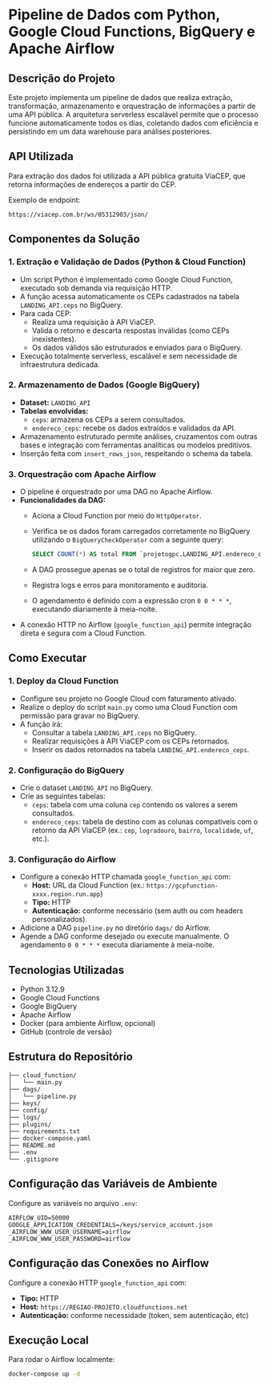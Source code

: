 # Pipeline de Dados com Python, Google Cloud Functions, BigQuery e Apache Airflow

## Descrição do Projeto

Este projeto implementa um pipeline de dados que realiza extração, transformação, armazenamento e orquestração de informações a partir de uma API pública. A arquitetura serverless escalável permite que o processo funcione automaticamente todos os dias, coletando dados com eficiência e persistindo em um data warehouse para análises posteriores.

## API Utilizada

Para extração dos dados foi utilizada a API pública gratuita ViaCEP, que retorna informações de endereços a partir do CEP.

Exemplo de endpoint:

`https://viacep.com.br/ws/05312903/json/`

## Componentes da Solução

### 1. Extração e Validação de Dados (Python & Cloud Function)

- Um script Python é implementado como Google Cloud Function, executado sob demanda via requisição HTTP.
- A função acessa automaticamente os CEPs cadastrados na tabela `LANDING_API.ceps` no BigQuery.
- Para cada CEP:
  - Realiza uma requisição à API ViaCEP.
  - Valida o retorno e descarta respostas inválidas (como CEPs inexistentes).
  - Os dados válidos são estruturados e enviados para o BigQuery.
- Execução totalmente serverless, escalável e sem necessidade de infraestrutura dedicada.

### 2. Armazenamento de Dados (Google BigQuery)

- **Dataset:** `LANDING_API`
- **Tabelas envolvidas:**
  - `ceps`: armazena os CEPs a serem consultados.
  - `endereco_ceps`: recebe os dados extraídos e validados da API.
- Armazenamento estruturado permite análises, cruzamentos com outras bases e integração com ferramentas analíticas ou modelos preditivos.
- Inserção feita com `insert_rows_json`, respeitando o schema da tabela.

### 3. Orquestração com Apache Airflow

- O pipeline é orquestrado por uma DAG no Apache Airflow.
- **Funcionalidades da DAG:**
  - Aciona a Cloud Function por meio do `HttpOperator`.
  - Verifica se os dados foram carregados corretamente no BigQuery utilizando o `BigQueryCheckOperator` com a seguinte query:

    ```sql
    SELECT COUNT(*) AS total FROM `projetogpc.LANDING_API.endereco_ceps`
    ```

  - A DAG prossegue apenas se o total de registros for maior que zero.
  - Registra logs e erros para monitoramento e auditoria.
  - O agendamento é definido com a expressão cron `0 0 * * *`, executando diariamente à meia-noite.
- A conexão HTTP no Airflow (`google_function_api`) permite integração direta e segura com a Cloud Function.

## Como Executar

### 1. Deploy da Cloud Function

- Configure seu projeto no Google Cloud com faturamento ativado.
- Realize o deploy do script `main.py` como uma Cloud Function com permissão para gravar no BigQuery.
- A função irá:
  - Consultar a tabela `LANDING_API.ceps` no BigQuery.
  - Realizar requisições à API ViaCEP com os CEPs retornados.
  - Inserir os dados retornados na tabela `LANDING_API.endereco_ceps`.

### 2. Configuração do BigQuery

- Crie o dataset `LANDING_API` no BigQuery.
- Crie as seguintes tabelas:
  - `ceps`: tabela com uma coluna `cep` contendo os valores a serem consultados.
  - `endereco_ceps`: tabela de destino com as colunas compatíveis com o retorno da API ViaCEP (ex.: `cep`, `logradouro`, `bairro`, `localidade`, `uf`, etc.).

### 3. Configuração do Airflow

- Configure a conexão HTTP chamada `google_function_api` com:
  - **Host:** URL da Cloud Function (ex.: `https://gcpfunction-xxxx.region.run.app`)
  - **Tipo:** HTTP
  - **Autenticação:** conforme necessário (sem auth ou com headers personalizados).
- Adicione a DAG `pipeline.py` no diretório `dags/` do Airflow.
- Agende a DAG conforme desejado ou execute manualmente. O agendamento `0 0 * * *` executa diariamente à meia-noite.
  
## Tecnologias Utilizadas

- Python 3.12.9
- Google Cloud Functions
- Google BigQuery
- Apache Airflow
- Docker (para ambiente Airflow, opcional)
- GitHub (controle de versão)


## Estrutura do Repositório

```
├── cloud_function/
│   └── main.py
├── dags/
│   └── pipeline.py        
├── keys/                  
├── config/                
├── logs/                  
├── plugins/               
├── requirements.txt       
├── docker-compose.yaml    
├── README.md
├── .env                   
└── .gitignore

```

## Configuração das Variáveis de Ambiente

Configure as variáveis no arquivo `.env`:

```env
AIRFLOW_UID=50000
GOOGLE_APPLICATION_CREDENTIALS=/keys/service_account.json
_AIRFLOW_WWW_USER_USERNAME=airflow
_AIRFLOW_WWW_USER_PASSWORD=airflow
```

## Configuração das Conexões no Airflow

Configure a conexão HTTP `google_function_api` com:

- **Tipo:** HTTP  
- **Host:** `https://REGIAO-PROJETO.cloudfunctions.net`  
- **Autenticação:** conforme necessidade (token, sem autenticação, etc)  


## Execução Local

Para rodar o Airflow localmente:

```bash
docker-compose up -d

